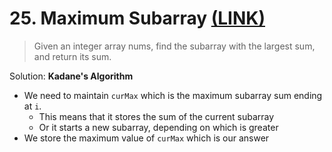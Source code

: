 # 25. Maximum Subarray [(LINK)](https://leetcode.com/problems/maximum-subarray/)

> Given an integer array nums, find the subarray with the largest sum, and return its sum.

Solution: **Kadane's Algorithm**

* We need to maintain `curMax` which is the maximum subarray sum ending at `i`. 
    * This means that it stores the sum of the current subarray
    * Or it starts a new subarray, depending on which is greater
* We store the maximum value of `curMax` which is our answer